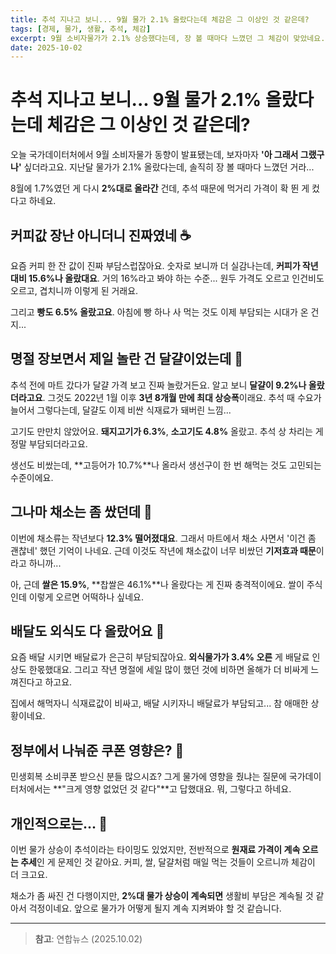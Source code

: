 ```yaml
---
title: 추석 지나고 보니... 9월 물가 2.1% 올랐다는데 체감은 그 이상인 것 같은데?
tags: [경제, 물가, 생활, 추석, 체감]
excerpt: 9월 소비자물가가 2.1% 상승했다는데, 장 볼 때마다 느꼈던 그 체감이 맞았네요. 커피 15.6%, 달걀 9.2% 상승... 추석 장보면서 정말 부담스러웠던 그 느낌이 숫자로 확인됐습니다.
date: 2025-10-02
---
```


# 추석 지나고 보니... 9월 물가 2.1% 올랐다는데 체감은 그 이상인 것 같은데?

오늘 국가데이터처에서 9월 소비자물가 동향이 발표됐는데, 보자마자 **'아 그래서 그랬구나'** 싶더라고요. 지난달 물가가 2.1% 올랐다는데, 솔직히 장 볼 때마다 느꼈던 거라...

8월에 1.7%였던 게 다시 **2%대로 올라간** 건데, 추석 때문에 먹거리 가격이 확 뛴 게 컸다고 하네요.

## 커피값 장난 아니더니 진짜였네 ☕

요즘 커피 한 잔 값이 진짜 부담스럽잖아요. 숫자로 보니까 더 실감나는데, **커피가 작년 대비 15.6%나 올랐대요**. 거의 16%라고 봐야 하는 수준... 원두 가격도 오르고 인건비도 오르고, 겹치니까 이렇게 된 거래요.

그리고 **빵도 6.5% 올랐고요**. 아침에 빵 하나 사 먹는 것도 이제 부담되는 시대가 온 건지...

## 명절 장보면서 제일 놀란 건 달걀이었는데 🥚

추석 전에 마트 갔다가 달걀 가격 보고 진짜 놀랐거든요. 알고 보니 **달걀이 9.2%나 올랐더라고요**. 그것도 2022년 1월 이후 **3년 8개월 만에 최대 상승폭**이래요. 추석 때 수요가 늘어서 그렇다는데, 달걀도 이제 비싼 식재료가 돼버린 느낌...

고기도 만만치 않았어요. **돼지고기가 6.3%**, **소고기도 4.8%** 올랐고. 추석 상 차리는 게 정말 부담되더라고요.

생선도 비쌌는데, **고등어가 10.7%**나 올라서 생선구이 한 번 해먹는 것도 고민되는 수준이에요.

## 그나마 채소는 좀 쌌던데 🥬

이번에 채소류는 작년보다 **12.3% 떨어졌대요**. 그래서 마트에서 채소 사면서 '이건 좀 괜찮네' 했던 기억이 나네요. 근데 이것도 작년에 채소값이 너무 비쌌던 **기저효과 때문**이라고 하니까...

아, 근데 **쌀은 15.9%**, **찹쌀은 46.1%**나 올랐다는 게 진짜 충격적이에요. 쌀이 주식인데 이렇게 오르면 어떡하나 싶네요.

## 배달도 외식도 다 올랐어요 🍱

요즘 배달 시키면 배달료가 은근히 부담되잖아요. **외식물가가 3.4% 오른** 게 배달료 인상도 한몫했대요. 그리고 작년 명절에 세일 많이 했던 것에 비하면 올해가 더 비싸게 느껴진다고 하고요.

집에서 해먹자니 식재료값이 비싸고, 배달 시키자니 배달료가 부담되고... 참 애매한 상황이네요.

## 정부에서 나눠준 쿠폰 영향은? 🎫

민생회복 소비쿠폰 받으신 분들 많으시죠? 그게 물가에 영향을 줬냐는 질문에 국가데이터처에서는 **"크게 영향 없었던 것 같다"**고 답했대요. 뭐, 그렇다고 하네요.

## 개인적으로는... 🤔

이번 물가 상승이 추석이라는 타이밍도 있었지만, 전반적으로 **원재료 가격이 계속 오르는 추세**인 게 문제인 것 같아요. 커피, 쌀, 달걀처럼 매일 먹는 것들이 오르니까 체감이 더 크고요.

채소가 좀 싸진 건 다행이지만, **2%대 물가 상승이 계속되면** 생활비 부담은 계속될 것 같아서 걱정이네요. 앞으로 물가가 어떻게 될지 계속 지켜봐야 할 것 같습니다.

---

> **참고**: 연합뉴스 (2025.10.02)
